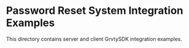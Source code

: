 # Password Reset System Integration Examples
This directory contains server and client GrvtySDK integration examples.
